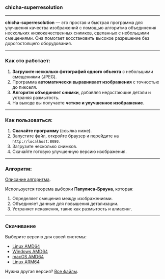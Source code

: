 ### chicha-superresolution

---

**сhicha-superresolution** — это простая и быстрая программа для улучшения качества изображений с помощью алгоритма объединения нескольких низкокачественных снимков, сделанных с небольшими смещениями. Она помогает восстановить высокое разрешение без дорогостоящего оборудования.

---

### Как это работает:

1. **Загрузите несколько фотографий одного объекта** с небольшими смещениями (JPEG).
2. Программа **автоматически выравнивает изображения** с точностью до пикселя.
3. **Алгоритм объединяет снимки**, добавляя недостающие детали и устраняя размытость.
4. На выходе вы получаете **четкое и улучшенное изображение**.

---

### Как пользоваться:

1. **Скачайте программу** (ссылка ниже).
2. Запустите файл, откройте браузер и перейдите на `http://localhost:8080`.
3. Загрузите несколько снимков.
4. Скачайте готовую улучшенную версию изображения.

---

### Алгоритм:

[Описание алгоритма](superresolution.md).

Используется теорема выборки **Папулиса-Брауна**, которая:
1. Определяет смещения между изображениями.
2. Объединяет данные для повышения детализации.
3. Устраняет искажения, такие как размытость и алиасинг.

---

### Скачивание

Выберите версию для своей системы:

- [Linux AMD64](https://files.zabiyaka.net/chicha-superresolution/latest/no-gui/linux/amd64/chicha-superresolution)  
- [Windows AMD64](https://files.zabiyaka.net/chicha-superresolution/latest/no-gui/windows/amd64/chicha-superresolution.exe)  
- [macOS AMD64](https://files.zabiyaka.net/chicha-superresolution/latest/no-gui/mac/amd64/chicha-superresolution)  
- [Linux ARM64](https://files.zabiyaka.net/chicha-superresolution/latest/no-gui/linux/arm64/chicha-superresolution)  

Нужна другая версия? [Все файлы](https://files.zabiyaka.net/chicha-superresolution/latest/no-gui/).
